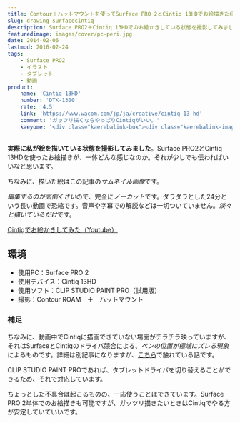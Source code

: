 ```yaml
---
title: Contour＋ハットマウントを使ってSurface PRO 2とCintiq 13HDでお絵描きた様子を撮影してみた
slug: drawing-surfacecintiq
description: Surface PRO2＋Cintiq 13HDでのお絵かきしている状態を撮影してみました。撮影はContour ROAMというカメラを使っています。ハットマウントを使った映像の参考としてもご覧いただけます。
featuredimage: images/cover/pc-peri.jpg
date: 2014-02-06
lastmod: 2016-02-24
tags: 
    - Surface PRO2
    - イラスト
    - タブレット
    - 動画
product:
    name: 'Cintiq 13HD'
    number: 'DTK-1300'
    rate: '4.5'
    link: 'https://www.wacom.com/jp/ja/creative/cintiq-13-hd'
    comment: 'ガッツリ描くならやっぱりCintiqがいい。'
    kaeyome: '<div class="kaerebalink-box"><div class="kaerebalink-image"><a href="https://www.amazon.co.jp/exec/obidos/ASIN/B00BQ6YDAA/illusionspace-22/ref=nosim/" rel="nofollow" target="_blank"><img src="https://ecx.images-amazon.com/images/I/41IyYb--jAL._SL160_.jpg" style="border: none;" /></a></div><div class="kaerebalink-info"><div class="kaerebalink-name"><a href="https://www.amazon.co.jp/exec/obidos/ASIN/B00BQ6YDAA/illusionspace-22/ref=nosim/" rel="nofollow" target="_blank">Wacom 液晶ペンタブレット 13.3フルHD液晶 Cintiq 13HD DTK-1300/K0</a><div class="kaerebalink-powered-date">posted with <a href="https://kaereba.com" rel="nofollow" target="_blank">カエレバ</a></div></div><div class="kaerebalink-detail"> ワコム 2013-04-05    </div><div class="kaerebalink-link1"><div class="shoplinkamazon"><a href="https://www.amazon.co.jp/gp/search?keywords=DTK-1300%2FK0&__mk_ja_JP=%83J%83%5E%83J%83i&tag=illusionspace-22" rel="nofollow" target="_blank" title="アマゾン" >Amazonで購入</a></div><div class="shoplinkrakuten"><a href="https://hb.afl.rakuten.co.jp/hgc/0e95387f.f2aef20d.0e953880.25e412bd/?pc=http%3A%2F%2Fsearch.rakuten.co.jp%2Fsearch%2Fmall%2FDTK-1300%252FK0%2F-%2Ff.1-p.1-s.1-sf.0-st.A-v.2%3Fx%3D0%26scid%3Daf_ich_link_urltxt%26m%3Dhttp%3A%2F%2Fm.rakuten.co.jp%2F" rel="nofollow" target="_blank" title="楽天市場" >楽天市場で購入</a></div></div></div><div class="booklink-footer" style="clear: left"></div></div>'
---
```


<strong>実際に私が絵を描いている状態を撮影してみました</strong>。Surface PRO2とCintiq 13HDを使ったお絵描きが、一体どんな感じなのか。それが少しでも伝わればいいなと思います。

ちなみに、描いた絵はこの記事の<em>サムネイル画像</em>です。

<em>編集するのが面倒くさい</em>ので、完全に<em>ノーカット</em>です。ダラダラとした24分という長い動画で恐縮です。音声や字幕での解説などは一切ついていません。<em>淡々と描いているだけ</em>です。

<a href="https://www.youtube.com/watch?v=mCb06jukw3s" target="_blank">Cintiqでお絵かきしてみた（Youtube）</a>

## 環境

<ul>
<li>使用PC：Surface PRO 2</li>
<li>使用デバイス：Cintiq 13HD</li>
<li>使用ソフト：CLIP STUDIO PAINT PRO（試用版）</li>
<li>撮影：Contour ROAM　＋　ハットマウント</li>
</ul>

### 補足


ちなみに、動画中でCintiqに描画できていない場面がチラチラ映っていますが、それはSurfaceとCintiqのドライバ競合による、<em>ペンの位置が極端にズレる現象</em>によるものです。詳細は別記事になりますが、<a href="https://wantit.gcreate.jp/minidisplay-to-hdmi/" title="Cintiq 13HDをミニディスプレイポートに繋ぐ　〜Surface PRO 2でCintiqを使う編〜">こちら</a>で触れている話です。

CLIP STUDIO PAINT PROであれば、タブレットドライバを切り替えることができるため、それで対応しています。

ちょっとした不具合は起こるものの、一応使うことはできています。Surface PRO 2単体でのお絵描きも可能ですが、ガッツリ描きたいときはCintiqでやる方が安定していていいです。
